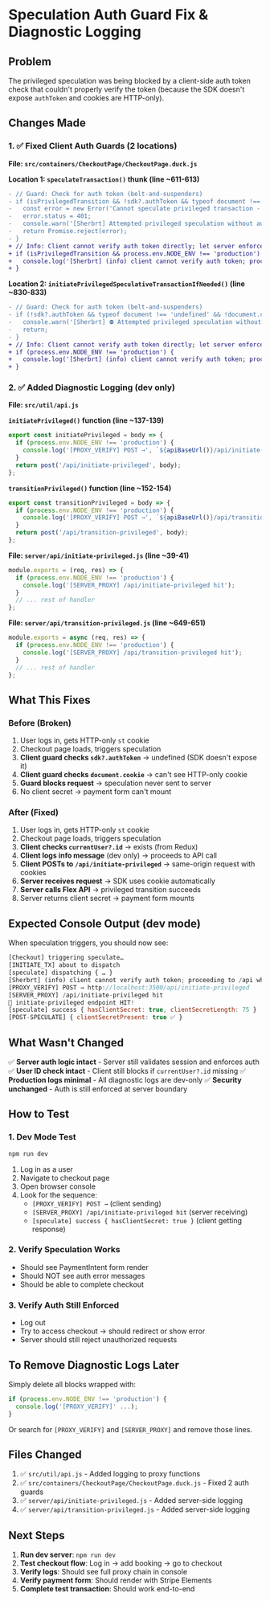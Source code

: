 # Speculation Auth Guard Fix & Diagnostic Logging

## Problem

The privileged speculation was being blocked by a client-side auth token check that couldn't properly verify the token (because the SDK doesn't expose `authToken` and cookies are HTTP-only).

## Changes Made

### 1. ✅ Fixed Client Auth Guards (2 locations)

**File: `src/containers/CheckoutPage/CheckoutPage.duck.js`**

**Location 1: `speculateTransaction()` thunk (line ~611-613)**
```diff
- // Guard: Check for auth token (belt-and-suspenders)
- if (isPrivilegedTransition && !sdk?.authToken && typeof document !== 'undefined' && !document.cookie?.includes('st=')) {
-   const error = new Error('Cannot speculate privileged transaction - no auth token found');
-   error.status = 401;
-   console.warn('[Sherbrt] Attempted privileged speculation without auth token');
-   return Promise.reject(error);
- }
+ // Info: Client cannot verify auth token directly; let server enforce auth
+ if (isPrivilegedTransition && process.env.NODE_ENV !== 'production') {
+   console.log('[Sherbrt] (info) client cannot verify auth token; proceeding to /api where server enforces auth');
+ }
```

**Location 2: `initiatePrivilegedSpeculativeTransactionIfNeeded()` (line ~830-833)**
```diff
- // Guard: Check for auth token (belt-and-suspenders)
- if (!sdk?.authToken && typeof document !== 'undefined' && !document.cookie?.includes('st=')) {
-   console.warn('[Sherbrt] ⛔ Attempted privileged speculation without auth token');
-   return;
- }
+ // Info: Client cannot verify auth token directly; let server enforce auth
+ if (process.env.NODE_ENV !== 'production') {
+   console.log('[Sherbrt] (info) client cannot verify auth token; proceeding to /api where server enforces auth');
+ }
```

### 2. ✅ Added Diagnostic Logging (dev only)

**File: `src/util/api.js`**

**`initiatePrivileged()` function (line ~137-139)**
```javascript
export const initiatePrivileged = body => {
  if (process.env.NODE_ENV !== 'production') {
    console.log('[PROXY_VERIFY] POST →', `${apiBaseUrl()}/api/initiate-privileged`);
  }
  return post('/api/initiate-privileged', body);
};
```

**`transitionPrivileged()` function (line ~152-154)**
```javascript
export const transitionPrivileged = body => {
  if (process.env.NODE_ENV !== 'production') {
    console.log('[PROXY_VERIFY] POST →', `${apiBaseUrl()}/api/transition-privileged`);
  }
  return post('/api/transition-privileged', body);
};
```

**File: `server/api/initiate-privileged.js` (line ~39-41)**
```javascript
module.exports = (req, res) => {
  if (process.env.NODE_ENV !== 'production') {
    console.log('[SERVER_PROXY] /api/initiate-privileged hit');
  }
  // ... rest of handler
};
```

**File: `server/api/transition-privileged.js` (line ~649-651)**
```javascript
module.exports = async (req, res) => {
  if (process.env.NODE_ENV !== 'production') {
    console.log('[SERVER_PROXY] /api/transition-privileged hit');
  }
  // ... rest of handler
};
```

## What This Fixes

### Before (Broken)
1. User logs in, gets HTTP-only `st` cookie
2. Checkout page loads, triggers speculation
3. **Client guard checks `sdk?.authToken`** → undefined (SDK doesn't expose it)
4. **Client guard checks `document.cookie`** → can't see HTTP-only cookie
5. **Guard blocks request** → speculation never sent to server
6. No client secret → payment form can't mount

### After (Fixed)
1. User logs in, gets HTTP-only `st` cookie
2. Checkout page loads, triggers speculation
3. **Client checks `currentUser?.id`** → exists (from Redux)
4. **Client logs info message** (dev only) → proceeds to API call
5. **Client POSTs to `/api/initiate-privileged`** → same-origin request with cookies
6. **Server receives request** → SDK uses cookie automatically
7. **Server calls Flex API** → privileged transition succeeds
8. Server returns client secret → payment form mounts

## Expected Console Output (dev mode)

When speculation triggers, you should now see:

```javascript
[Checkout] triggering speculate…
[INITIATE_TX] about to dispatch
[speculate] dispatching { … }
[Sherbrt] (info) client cannot verify auth token; proceeding to /api where server enforces auth
[PROXY_VERIFY] POST → http://localhost:3500/api/initiate-privileged
[SERVER_PROXY] /api/initiate-privileged hit
🚀 initiate-privileged endpoint HIT!
[speculate] success { hasClientSecret: true, clientSecretLength: 75 }
[POST-SPECULATE] { clientSecretPresent: true ✅ }
```

## What Wasn't Changed

✅ **Server auth logic intact** - Server still validates session and enforces auth
✅ **User ID check intact** - Client still blocks if `currentUser?.id` missing
✅ **Production logs minimal** - All diagnostic logs are dev-only
✅ **Security unchanged** - Auth is still enforced at server boundary

## How to Test

### 1. Dev Mode Test
```bash
npm run dev
```

1. Log in as a user
2. Navigate to checkout page
3. Open browser console
4. Look for the sequence:
   - `[PROXY_VERIFY] POST →` (client sending)
   - `[SERVER_PROXY] /api/initiate-privileged hit` (server receiving)
   - `[speculate] success { hasClientSecret: true }` (client getting response)

### 2. Verify Speculation Works
- Should see PaymentIntent form render
- Should NOT see auth error messages
- Should be able to complete checkout

### 3. Verify Auth Still Enforced
- Log out
- Try to access checkout → should redirect or show error
- Server should still reject unauthorized requests

## To Remove Diagnostic Logs Later

Simply delete all blocks wrapped with:
```javascript
if (process.env.NODE_ENV !== 'production') {
  console.log('[PROXY_VERIFY]' ...);
}
```

Or search for `[PROXY_VERIFY]` and `[SERVER_PROXY]` and remove those lines.

## Files Changed

1. ✅ `src/util/api.js` - Added logging to proxy functions
2. ✅ `src/containers/CheckoutPage/CheckoutPage.duck.js` - Fixed 2 auth guards
3. ✅ `server/api/initiate-privileged.js` - Added server-side logging
4. ✅ `server/api/transition-privileged.js` - Added server-side logging

## Next Steps

1. **Run dev server**: `npm run dev`
2. **Test checkout flow**: Log in → add booking → go to checkout
3. **Verify logs**: Should see full proxy chain in console
4. **Verify payment form**: Should render with Stripe Elements
5. **Complete test transaction**: Should work end-to-end


